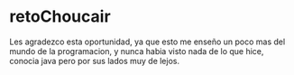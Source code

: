 # retoChoucair
Les agradezco esta oportunidad, ya que esto me enseño un poco mas del mundo de la programacion, y nunca habia visto nada de lo que hice, conocia java pero por sus lados muy de lejos.
